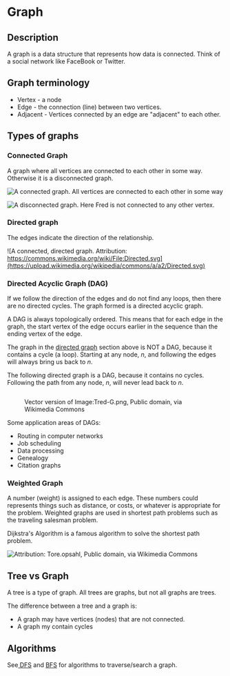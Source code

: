 # Graph

## Description

A graph is a data structure that represents how data is connected. Think of a social network like FaceBook or Twitter.

## Graph terminology

* Vertex - a node
* Edge - the connection (line) between two vertices.
* Adjacent - Vertices connected by an edge are "adjacent" to each other.

## Types of graphs

### Connected Graph

A graph where all vertices are connected to each other in some way. Otherwise it is a disconnected graph.

![A connected graph. All vertices are connected to each other in some way](../.gitbook/assets/connected\_graph.svg)



![A disconnected graph. Here Fred is not connected to any other vertex.](../.gitbook/assets/disconnected\_graph.svg)

### Directed graph&#x20;

The edges indicate the direction of the relationship.&#x20;



![A connected, directed graph. Attribution: https://commons.wikimedia.org/wiki/File:Directed.svg](https://upload.wikimedia.org/wikipedia/commons/a/a2/Directed.svg)

### Directed Acyclic Graph (DAG)

If we follow the direction of the edges and do not find any loops, then there are no directed cycles. The graph formed is a directed acyclic graph.

A DAG is always topologically ordered. This means that for each edge in the graph, the start vertex of the edge occurs earlier in the sequence than the ending vertex of the edge.

The  graph in the [directed graph](graph.md#directed-graph) section above is NOT a DAG, because it contains a cycle (a loop). Starting at any node, _n_, and following the edges will always bring us back to _n_.

The following directed graph is a DAG, because it contains no cycles. Following the path from any node, _n_, will never lead back to _n_.&#x20;



<figure><img src="https://upload.wikimedia.org/wikipedia/commons/f/fe/Tred-G.svg" alt=""><figcaption><p>Vector version of Image:Tred-G.png, Public domain, via Wikimedia Commons</p></figcaption></figure>

Some application areas of DAGs:

* Routing in computer networks
* Job scheduling
* Data processing
* Genealogy
* Citation graphs

### Weighted Graph

A number (weight) is assigned to each edge. These numbers could represents things such as distance, or costs, or whatever is appropriate for the problem. Weighted graphs are used in shortest path problems such as the traveling salesman problem.

Dijkstra's Algorithm is a famous algorithm to solve the shortest path problem.

![Attribution: Tore.opsahl, Public domain, via Wikimedia Commons](https://upload.wikimedia.org/wikipedia/commons/9/9a/Weighted\_network.png)

## Tree vs Graph

A tree is a type of graph. All trees are graphs, but not all graphs are trees.

The difference between a tree and a graph is:

* A graph may have vertices (nodes) that are not connected.&#x20;
* A graph my contain cycles

## Algorithms

See[ DFS](../algorithms/depth-first-search-dfs.md) and [BFS](../algorithms/breadth-first-search-bfs.md) for algorithms to traverse/search a graph.

